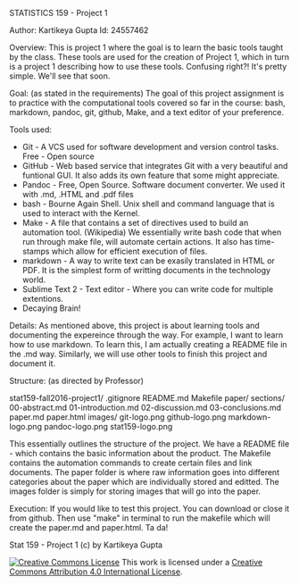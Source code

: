 STATISTICS 159 - Project 1

Author: Kartikeya Gupta
Id: 24557462

Overview: This is project 1 where the goal is to learn the basic tools taught by the class. These tools are used for the creation of Project 1, which in turn is a project 1 describing how to use these tools. Confusing right?! It's pretty simple. We'll see that soon.

Goal: (as stated in the requirements) 
The goal of this project assignment is to practice with the computational tools covered so far in the course: bash, markdown, pandoc, git, github, Make, and a text editor of your preference.

Tools used:
- Git - A VCS used for software development and version control tasks. Free - Open source
- GitHub - Web based service that integrates Git with a very beautiful and funtional GUI. It also adds its own feature that some might appreciate.
- Pandoc - Free, Open Source. Software document converter. We used it with .md, .HTML and .pdf files
- bash - Bourne Again Shell. Unix shell and command language that is used to interact with the Kernel.
- Make - A file that contains a set of directives used to build an automation tool. (Wikipedia) We essentially write bash code that when run through make file, will automate certain actions. It also has time-stamps which allow for efficient execution of files.
- markdown - A way to write text can be exasily translated in HTML or PDF. It is the simplest form of writting documents in the technology world.
- Sublime Text 2 - Text editor - Where you can write code for multiple extentions.
- Decaying Brain!


Details:
As mentioned above, this project is about learning tools and documenting the expereince through the way. For example, I want to learn how to use markdown. To learn this, I am actually creating a README file in the .md way. Similarly, we will use other tools to finish this project and document it. 

Structure: (as directed by Professor)

stat159-fall2016-project1/
    .gitignore
    README.md
    Makefile
    paper/
        sections/
            00-abstract.md
            01-introduction.md
            02-discussion.md
            03-conclusions.md
		paper.md
        paper.html
    images/
        git-logo.png
        github-logo.png
        markdown-logo.png
        pandoc-logo.png
        stat159-logo.png

This essentially outlines the structure of the project. We have a README file - which contains the basic information about the product. The Makefile contains the automation commands to create certain files and link documents. The paper folder is where raw information goes into different categories about the paper which are individually stored and editted. The images folder is simply for storing images that will go into the paper.

Execution:
If you would like to test this project. You can download or close it from github. Then use "make" in terminal to run the makefile which will create the paper.md and paper.html. Ta da!




Stat 159 - Project 1 (c) by Kartikeya Gupta

[![Creative Commons
License](https://i.creativecommons.org/l/by/4.0/88x31.png)](http://creativecommons.org/licenses/by/4.0/)
This work is licensed under a [Creative Commons Attribution 4.0
International License](http://creativecommons.org/licenses/by/4.0/).
